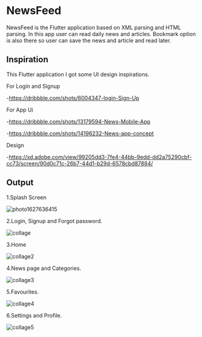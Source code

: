# NewsFeed

NewsFeed is the Flutter application based on XML parsing and HTML parsing. In this app user can read daily news and articles. Bookmark option is also there so user can save the news and article and read later.

## Inspiration

This Flutter application I got some UI design inspirations.

For Login and Signup

-https://dribbble.com/shots/6004347-login-Sign-Up

For App Ui

-https://dribbble.com/shots/13179594-News-Mobile-App

-https://dribbble.com/shots/14196232-News-app-concept

Design

-https://xd.adobe.com/view/99205dd3-7fe4-44bb-9edd-dd2a75290cbf-cc73/screen/90d0c71c-26b7-44d1-b29d-6578cbd87884/

## Output

1.Splash Screen

![photo1627636415](https://user-images.githubusercontent.com/78161065/127636471-161d8eea-c958-49a8-9f6a-fe0f42cf31d9.jpeg)

2.Login, Signup and Forgot password.

![collage](https://user-images.githubusercontent.com/78161065/127632473-a396a69c-f4e2-4ad5-a3d0-db7e5c977383.jpg)

3.Home

![collage2](https://user-images.githubusercontent.com/78161065/127634387-967d28d9-94b0-4de9-be80-09ea57c30163.jpg)

4.News page and Categories.

![collage3](https://user-images.githubusercontent.com/78161065/127635847-99dafda6-bd5a-47b0-af5a-b731abb783b8.jpg)

5.Favourites.

![collage4](https://user-images.githubusercontent.com/78161065/128316082-7925870a-007e-4da9-901e-017a04194e3b.jpg)

6.Settings and Profile.

![collage5](https://user-images.githubusercontent.com/78161065/128316296-e33ccd6b-eb6a-4e08-9f5b-e8e05e6c3591.jpg)
